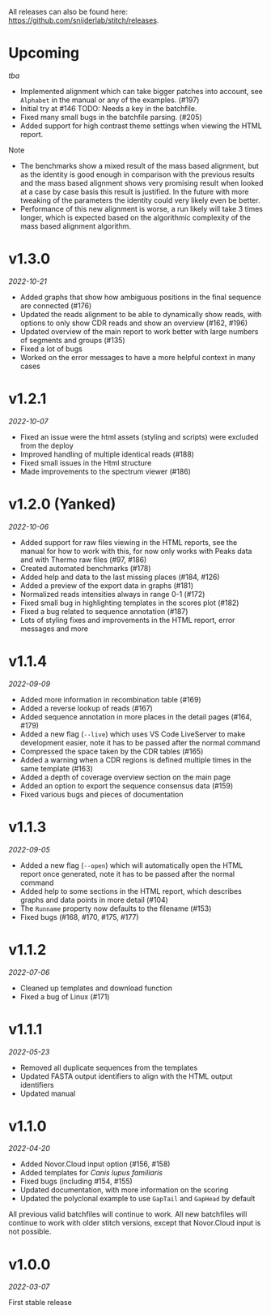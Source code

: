 All releases can also be found here: https://github.com/snijderlab/stitch/releases.

# Upcoming
_tba_

* Implemented alignment which can take bigger patches into account, see `Alphabet` in the manual or any of the examples. (#197)
* Initial try at #146 TODO: Needs a key in the batchfile.
* Fixed many small bugs in the batchfile parsing. (#205)
* Added support for high contrast theme settings when viewing the HTML report.

Note
* The benchmarks show a mixed result of the mass based alignment, but as the identity is good enough in comparison with the previous results and the mass based alignment shows very promising result when looked at a case by case basis this result is justified. In the future with more tweaking of the parameters the identity could very likely even be better.
* Performance of this new alignment is worse, a run likely will take 3 times longer, which is expected based on the algorithmic complexity of the mass based alignment algorithm.

# v1.3.0
_2022-10-21_

* Added graphs that show how ambiguous positions in the final sequence are connected (#176)
* Updated the reads alignment to be able to dynamically show reads, with options to only show CDR reads and show an overview (#162, #196)
* Updated overview of the main report to work better with large numbers of segments and groups (#135)
* Fixed a lot of bugs 
* Worked on the error messages to have a more helpful context in many cases

# v1.2.1
_2022-10-07_

* Fixed an issue were the html assets (styling and scripts) were excluded from the deploy
* Improved handling of multiple identical reads (#188)
* Fixed small issues in the Html structure
* Made improvements to the spectrum viewer (#186)

# v1.2.0 (Yanked)
_2022-10-06_

* Added support for raw files viewing in the HTML reports, see the manual for how to work with this, for now only works with Peaks data and with Thermo raw files (#97, #186)
* Created automated benchmarks (#178)
* Added help and data to the last missing places (#184, #126)
* Added a preview of the export data in graphs (#181)
* Normalized reads intensities always in range 0-1 (#172)
* Fixed small bug in highlighting templates in the scores plot (#182)
* Fixed a bug related to sequence annotation (#187)
* Lots of styling fixes and improvements in the HTML report, error messages and more

# v1.1.4
_2022-09-09_

* Added more information in recombination table (#169)
* Added a reverse lookup of reads (#167)
* Added sequence annotation in more places in the detail pages (#164, #179)
* Added a new flag (`--live`) which uses VS Code LiveServer to make development easier, note it has to be passed after the normal command
* Compressed the space taken by the CDR tables (#165)
* Added a warning when a CDR regions is defined multiple times in the same template (#163)
* Added a depth of coverage overview section on the main page
* Added an option to export the sequence consensus data (#159)
* Fixed various bugs and pieces of documentation

# v1.1.3
_2022-09-05_

* Added a new flag (`--open`) which will automatically open the HTML report once generated, note it has to be passed after the normal command
* Added help to some sections in the HTML report, which describes graphs and data points in more detail (#104)
* The `Runname` property now defaults to the filename (#153)
* Fixed bugs (#168, #170, #175, #177)

# v1.1.2
_2022-07-06_

* Cleaned up templates and download function
* Fixed a bug of Linux (#171)

# v1.1.1
_2022-05-23_

* Removed all duplicate sequences from the templates
* Updated FASTA output identifiers to align with the HTML output identifiers
* Updated manual

# v1.1.0
_2022-04-20_

* Added Novor.Cloud input option (#156, #158)
* Added templates for _Canis lupus familiaris_
* Fixed bugs (including #154, #155)
* Updated documentation, with more information on the scoring
* Updated the polyclonal example to use `GapTail` and `GapHead` by default

All previous valid batchfiles will continue to work. All new batchfiles will continue to work with older stitch versions, except that Novor.Cloud input is not possible.

# v1.0.0
_2022-03-07_

First stable release